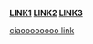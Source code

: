 **[LINK1](about.html) [LINK2](about.html) [LINK3](about.html)**


[ciaoooooooo link](https://google.com)
